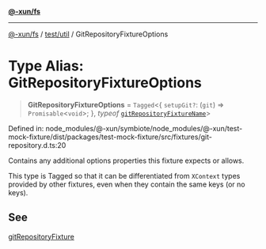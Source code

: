[**@-xun/fs**](../../../README.md)

***

[@-xun/fs](../../../README.md) / [test/util](../README.md) / GitRepositoryFixtureOptions

# Type Alias: GitRepositoryFixtureOptions

> **GitRepositoryFixtureOptions** = `Tagged`\<\{ `setupGit?`: (`git`) => `Promisable`\<`void`\>; \}, *typeof* [`gitRepositoryFixtureName`](../variables/gitRepositoryFixtureName.md)\>

Defined in: node\_modules/@-xun/symbiote/node\_modules/@-xun/test-mock-fixture/dist/packages/test-mock-fixture/src/fixtures/git-repository.d.ts:20

Contains any additional options properties this fixture expects or allows.

This type is Tagged so that it can be differentiated from `XContext`
types provided by other fixtures, even when they contain the same keys (or no
keys).

## See

[gitRepositoryFixture](../functions/gitRepositoryFixture.md)
